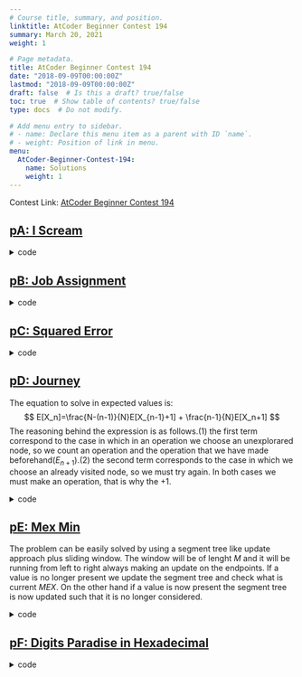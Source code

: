```yaml
---
# Course title, summary, and position.
linktitle: AtCoder Beginner Contest 194
summary: March 20, 2021
weight: 1

# Page metadata.
title: AtCoder Beginner Contest 194
date: "2018-09-09T00:00:00Z"
lastmod: "2018-09-09T00:00:00Z"
draft: false  # Is this a draft? true/false
toc: true  # Show table of contents? true/false
type: docs  # Do not modify.

# Add menu entry to sidebar.
# - name: Declare this menu item as a parent with ID `name`.
# - weight: Position of link in menu.
menu:
  AtCoder-Beginner-Contest-194:
    name: Solutions
    weight: 1
---
```

Contest Link: [AtCoder Beginner Contest 194](https://atcoder.jp/contests/abc194) <br>

## [pA: I Scream](https://atcoder.jp/contests/abc194/tasks/abc194_a)
<details><summary>code</summary>

```cpp
#pragma GCC optimize ("Ofast")
#pragma GCC target ("avx,avx2")
#pragma GCC optimize ("trapv")
 
 
#include <bits/stdc++.h>
using namespace std;
 
#define fastio ios_base::sync_with_stdio(0); cin.tie(0); cin.exceptions(cin.failbit);
#define rep(i, a, b) for(lli i = a; i < (b); ++i)
#define ff first
#define ss second
#define pb push_back
#define all(x) (x).begin(), (x).end()
#define sz(x) (int)(x).size()
#define wis cout<<endl<<"I already speak english, bitch"<<endl<<endl;
 
typedef long long int lli;
typedef vector<lli> vi;
typedef pair<lli,lli> ii;
typedef vector<ii> vii;
 
#define trace(args...) { string  _s =#args; replace(_s.begin(), _s.end(), ',',' '); stringstream _ss(_s); istream_iterator<string> _it(_ss); err(_it, args);}
void err(istream_iterator<string> it){}
template<typename T, typename... Args>
void err(istream_iterator<string> it, T a, Args... args){
    cout <<  *it  << " : " << a << endl;
    err(++it, args...);
}
 
#include <ext/pb_ds/assoc_container.hpp>
#include <ext/pb_ds/trie_policy.hpp>
using namespace __gnu_pbds;
 
template <typename T, class compare>
using ordered_set = tree<T, null_type, compare, rb_tree_tag, tree_order_statistics_node_update>;
//usage: ordered_set< el tipo , el comparador> nombre;

int main(){
	int a,b; cin>>a>>b;
	int c=a+b;
	if(c>=15 and b>=8) cout<<1;
	else if(c>=10 and b>=3) cout<<2;
	else if(c>=3) cout<<3<<endl;
	else cout<<4;
	cout<<endl;
	return 0;
}

```
</details>

## [pB: Job Assignment](https://atcoder.jp/contests/abc194/tasks/abc194_b)
<details><summary>code</summary>

```cpp
#pragma GCC optimize ("Ofast")
#pragma GCC target ("avx,avx2")
#pragma GCC optimize ("trapv")
 
 
#include <bits/stdc++.h>
using namespace std;
 
#define fastio ios_base::sync_with_stdio(0); cin.tie(0); cin.exceptions(cin.failbit);
#define rep(i, a, b) for(lli i = a; i < (b); ++i)
#define ff first
#define ss second
#define pb push_back
#define all(x) (x).begin(), (x).end()
#define sz(x) (int)(x).size()
#define wis cout<<endl<<"I already speak english, bitch"<<endl<<endl;
 
typedef long long int lli;
typedef vector<lli> vi;
typedef pair<lli,lli> ii;
typedef vector<ii> vii;
 
#define trace(args...) { string  _s =#args; replace(_s.begin(), _s.end(), ',',' '); stringstream _ss(_s); istream_iterator<string> _it(_ss); err(_it, args);}
void err(istream_iterator<string> it){}
template<typename T, typename... Args>
void err(istream_iterator<string> it, T a, Args... args){
    cout <<  *it  << " : " << a << endl;
    err(++it, args...);
}
 
#include <ext/pb_ds/assoc_container.hpp>
#include <ext/pb_ds/trie_policy.hpp>
using namespace __gnu_pbds;
 
template <typename T, class compare>
using ordered_set = tree<T, null_type, compare, rb_tree_tag, tree_order_statistics_node_update>;
//usage: ordered_set< el tipo , el comparador> nombre;


int main(){
	int n; cin>>n;
	vector<pair<int,int> > v;
	for(int i=0;i<n;i++){
		int a,b; cin>>a>>b;
		v.pb({a,b});
	}
	int wyn=1e9;
	for(int i=0;i<n;i++){
		for(int j=0;j<n;j++){
			if(i==j){
				wyn=min(wyn,v[i].ff+v[i].ss);
			}else{
				wyn=min(wyn,min(max(v[i].ff,v[j].ss),max(v[i].ss,v[j].ff)));
			}
		}
	}
	cout<<wyn<<endl;
}

```
</details>

## [pC: Squared Error](https://atcoder.jp/contests/abc194/tasks/abc194_c)
<details><summary>code</summary>

```cpp
#pragma GCC optimize ("Ofast")
#pragma GCC target ("avx,avx2")
#pragma GCC optimize ("trapv")
 
 
#include <bits/stdc++.h>
using namespace std;
 
#define fastio ios_base::sync_with_stdio(0); cin.tie(0); cin.exceptions(cin.failbit);
#define rep(i, a, b) for(lli i = a; i < (b); ++i)
#define ff first
#define ss second
#define pb push_back
#define all(x) (x).begin(), (x).end()
#define sz(x) (int)(x).size()
#define wis cout<<endl<<"I already speak english, bitch"<<endl<<endl;
 
typedef long long int lli;
typedef vector<lli> vi;
typedef pair<lli,lli> ii;
typedef vector<ii> vii;
 
#define trace(args...) { string  _s =#args; replace(_s.begin(), _s.end(), ',',' '); stringstream _ss(_s); istream_iterator<string> _it(_ss); err(_it, args);}
void err(istream_iterator<string> it){}
template<typename T, typename... Args>
void err(istream_iterator<string> it, T a, Args... args){
    cout <<  *it  << " : " << a << endl;
    err(++it, args...);
}
 
#include <ext/pb_ds/assoc_container.hpp>
#include <ext/pb_ds/trie_policy.hpp>
using namespace __gnu_pbds;
 
template <typename T, class compare>
using ordered_set = tree<T, null_type, compare, rb_tree_tag, tree_order_statistics_node_update>;
//usage: ordered_set< el tipo , el comparador> nombre;

map<lli,lli> m;

int main(){
	int n; cin>>n;
	rep(i,0,n){
		lli foo; cin>>foo;
		m[foo]++;
	}
	lli wyn=0;
	for(auto &x : m){
		lli num1=x.ff,cant1=x.ss;
		for(auto &y : m){
			lli num2=y.ff,cant2=y.ss;
			wyn+=(num1*num1+num2*num2-2*num1*num2)*cant1*cant2;
		}
	}
	cout<<wyn/2<<endl;
	return 0;
}
	

```
</details>

## [pD: Journey](https://atcoder.jp/contests/abc194/tasks/abc194_d)
The equation to solve in expected values is:
$$
E[X_n]=\frac{N-(n-1)}{N}E[X_{n-1}+1] + \frac{n-1}{N}E[X_n+1]
$$
The reasoning behind the expression is as follows.(1) the first term correspond to the case in which in an operation we choose an unexplorared node, so we count an operation and the operation that we have made beforehand($E_{n+1}$).(2) the second term corresponds to the case in which we choose an already visited node, so we must try again. In both cases we must make an operation, that is why the $+1$.
<details><summary>code</summary>

```cpp
#pragma GCC optimize ("Ofast")
#pragma GCC target ("avx,avx2")
#pragma GCC optimize ("trapv")
 
 
#include <bits/stdc++.h>
using namespace std;
 
#define fastio ios_base::sync_with_stdio(0); cin.tie(0); cin.exceptions(cin.failbit);
#define rep(i, a, b) for(lli i = a; i < (b); ++i)
#define ff first
#define ss second
#define pb push_back
#define all(x) (x).begin(), (x).end()
#define sz(x) (int)(x).size()
#define wis cout<<endl<<"I already speak english, bitch"<<endl<<endl;
 
typedef long long int lli;
typedef vector<lli> vi;
typedef pair<lli,lli> ii;
typedef vector<ii> vii;
 
#define trace(args...) { string  _s =#args; replace(_s.begin(), _s.end(), ',',' '); stringstream _ss(_s); istream_iterator<string> _it(_ss); err(_it, args);}
void err(istream_iterator<string> it){}
template<typename T, typename... Args>
void err(istream_iterator<string> it, T a, Args... args){
    cout <<  *it  << " : " << a << endl;
    err(++it, args...);
}
 
#include <ext/pb_ds/assoc_container.hpp>
#include <ext/pb_ds/trie_policy.hpp>
using namespace __gnu_pbds;
 
template <typename T, class compare>
using ordered_set = tree<T, null_type, compare, rb_tree_tag, tree_order_statistics_node_update>;
//usage: ordered_set< el tipo , el comparador> nombre;

int main(){
	int n; cin>>n;
	double wyn=0.0;
	for(int i=2;i<=n;i++){
		wyn=wyn+double(n)/(double(n)-double(i)+1.0);
	}
	cout<<fixed;
	cout<<setprecision(9);
	cout<<wyn<<endl;
}

```
</details>

## [pE: Mex Min](https://atcoder.jp/contests/abc194/tasks/abc194_e)
The problem can be easily solved by using a segment tree like update approach plus sliding window. The window will be of lenght $M$ and it will be running from left to right always making an update on the endpoints. If a value is no longer present we update the segment tree and check what is current $MEX$. On the other hand if a value is now present the segment tree is now updated such that it is no longer considered. 
<details><summary>code</summary>

```cpp
#pragma GCC optimize ("Ofast")
#pragma GCC target ("avx,avx2")
#pragma GCC optimize ("trapv")
 
 
#include <bits/stdc++.h>
using namespace std;
 
#define fastio ios_base::sync_with_stdio(0); cin.tie(0); cin.exceptions(cin.failbit);
#define rep(i, a, b) for(lli i = a; i < (b); ++i)
#define ff first
#define ss second
#define pb push_back
#define all(x) (x).begin(), (x).end()
#define sz(x) (int)(x).size()
#define wis cout<<endl<<"I already speak english, bitch"<<endl<<endl;
 
typedef long long int lli;
typedef vector<lli> vi;
typedef pair<lli,lli> ii;
typedef vector<ii> vii;
 
#define trace(args...) { string  _s =#args; replace(_s.begin(), _s.end(), ',',' '); stringstream _ss(_s); istream_iterator<string> _it(_ss); err(_it, args);}
void err(istream_iterator<string> it){}
template<typename T, typename... Args>
void err(istream_iterator<string> it, T a, Args... args){
    cout <<  *it  << " : " << a << endl;
    err(++it, args...);
}
 
#include <ext/pb_ds/assoc_container.hpp>
#include <ext/pb_ds/trie_policy.hpp>
using namespace __gnu_pbds;
 
template <typename T, class compare>
using ordered_set = tree<T, null_type, compare, rb_tree_tag, tree_order_statistics_node_update>;
//usage: ordered_set< el tipo , el comparador> nombre;

const int N=1500000+100;
int tr[2*N],n;


void update(int pos,int val,bool mode){ 
	// mode=true is for add something to the MEX set,
	// mode=false is to set the inexistence of a value 
	pos+=N-1;
	tr[pos]=(mode?1e9:val);
	for(pos/=2;pos>=1;pos/=2){
		tr[pos]=min(tr[pos<<1],tr[pos<<1|1]);
	}
}



map<int,int> my;
int main(){
	fastio;
	int m; cin>>n>>m;
	vector<int> v(n);
	for(int i=0;i<n;i++){
		cin>>v[i];
	}
	for(int i=0;i<2*N;i++) tr[i]=1e9;
	for(int i=0;i<m-1;i++){		
		my[v[i]]++;
	}
	for(int i=1;i<N;i++){
		update(i,i-1,my[i-1]);
	}
	int wyn=2*1e9;
	for(int i=0;i<n-m+1;i++){
		my[v[i+m-1]]++;
		update(v[i+m-1]+1,v[i+m-1],true);
		wyn=min(wyn,tr[1]);
		my[v[i]]--;
		update(v[i]+1,v[i],my[v[i]]);
	}
	cout<<wyn<<endl;
	return 0;
}

```
</details>

## [pF: Digits Paradise in Hexadecimal](https://atcoder.jp/contests/abc194/tasks/abc194_f)
<details><summary>code</summary>

```cpp

```
</details>

